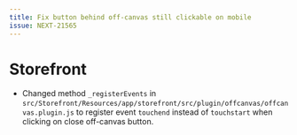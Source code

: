 ```yaml
---
title: Fix button behind off-canvas still clickable on mobile
issue: NEXT-21565
---
```

# Storefront
* Changed method `_registerEvents` in `src/Storefront/Resources/app/storefront/src/plugin/offcanvas/offcanvas.plugin.js` to register event `touchend` instead of `touchstart` when clicking on close off-canvas button.
